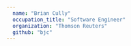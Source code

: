 ```yaml
---
  name: "Brian Cully"
  occupation_title: "Software Engineer"
  organization: "Thomson Reuters"
  github: "bjc"
---
```

